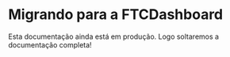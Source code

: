# Migrando para a FTCDashboard

Esta documentação ainda está em produção. Logo soltaremos a documentação completa!
